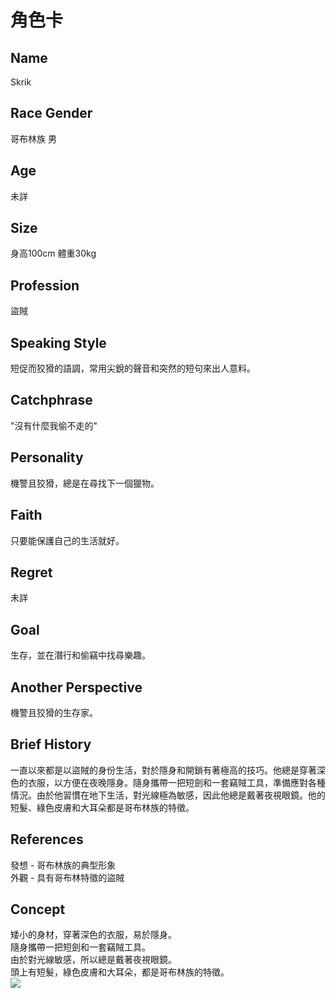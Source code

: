 ---
---

# 角色卡

## Name
Skrik

## Race Gender
哥布林族 男

## Age
未詳

## Size
身高100cm 體重30kg

## Profession
盜賊

## Speaking Style
短促而狡猾的語調，常用尖銳的聲音和突然的短句來出人意料。

## Catchphrase
"沒有什麼我偷不走的"

## Personality
機警且狡猾，總是在尋找下一個獵物。

## Faith
只要能保護自己的生活就好。

## Regret
未詳

## Goal 
生存，並在潛行和偷竊中找尋樂趣。

## Another Perspective
機警且狡猾的生存家。

## Brief History
一直以來都是以盜賊的身份生活，對於隱身和開鎖有著極高的技巧。他總是穿著深色的衣服，以方便在夜晚隱身。隨身攜帶一把短劍和一套竊賊工具，準備應對各種情況。由於他習慣在地下生活，對光線極為敏感，因此他總是戴著夜視眼鏡。他的短髮、綠色皮膚和大耳朵都是哥布林族的特徵。

## References
發想 - 哥布林族的典型形象<br>
外觀 - 具有哥布林特徵的盜賊

## Concept
矮小的身材，穿著深色的衣服，易於隱身。<br>
隨身攜帶一把短劍和一套竊賊工具。<br>
由於對光線敏感，所以總是戴著夜視眼鏡。<br>
頭上有短髮，綠色皮膚和大耳朵，都是哥布林族的特徵。<br>
<img src="./Skrik.png">
